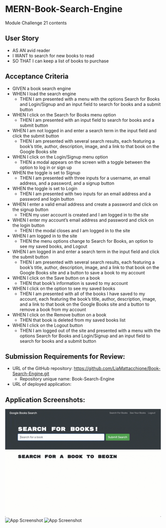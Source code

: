 # MERN-Book-Search-Engine
Module Challenge 21 contents

## User Story
* AS AN avid reader
* I WANT to search for new books to read
* SO THAT I can keep a list of books to purchase


## Acceptance Criteria
* GIVEN a book search engine
* WHEN I load the search engine
    * THEN I am presented with a menu with the options Search for Books and Login/Signup and an input field to search for books and a submit button
* WHEN I click on the Search for Books menu option
    * THEN I am presented with an input field to search for books and a submit button
* WHEN I am not logged in and enter a search term in the input field and click the submit button
    * THEN I am presented with several search results, each featuring a book’s title, author, description, image, and a link to that book on the Google Books site
* WHEN I click on the Login/Signup menu option
    * THEN a modal appears on the screen with a toggle between the option to log in or sign up
* WHEN the toggle is set to Signup
    * THEN I am presented with three inputs for a username, an email address, and a password, and a signup button
* WHEN the toggle is set to Login
    * THEN I am presented with two inputs for an email address and a password and login button
* WHEN I enter a valid email address and create a password and click on the signup button
    * THEN my user account is created and I am logged in to the site
* WHEN I enter my account’s email address and password and click on the login button
    * THEN I the modal closes and I am logged in to the site
* WHEN I am logged in to the site
    * THEN the menu options change to Search for Books, an option to see my saved books, and Logout
* WHEN I am logged in and enter a search term in the input field and click the submit button
    * THEN I am presented with several search results, each featuring a book’s title, author, description, image, and a link to that book on the Google Books site and a button to save a book to my account
* WHEN I click on the Save button on a book
    * THEN that book’s information is saved to my account
* WHEN I click on the option to see my saved books
    * THEN I am presented with all of the books I have saved to my account, each featuring the book’s title, author, description, image, and a link to that book on the Google Books site and a button to remove a book from my account
* WHEN I click on the Remove button on a book
    * THEN that book is deleted from my saved books list
* WHEN I click on the Logout button
    * THEN I am logged out of the site and presented with a menu with the options Search for Books and Login/Signup and an input field to search for books and a submit button  

## Submission Requirements for Review:
* URL of the GitHub repository: https://github.com/LiaMattacchione/Book-Search-Engine.git
  * Repository unique name: Book-Search-Engine
* URL of deployed application: 

## Application Screenshots:
![App Screenshot](./images/one.gif)
![App Screenshot](./images/two.gif)
![App Screenshot](./images/three.gif)